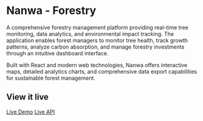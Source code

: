 # Nanwa - Forestry

A comprehensive forestry management platform providing real-time tree monitoring, data analytics, and environmental impact tracking. The application enables forest managers to monitor tree health, track growth patterns, analyze carbon absorption, and manage forestry investments through an intuitive dashboard interface.

Built with React and modern web technologies, Nanwa offers interactive maps, detailed analytics charts, and comprehensive data export capabilities for sustainable forest management.

## View it live

[Live Demo](https://nanwa.netlify.app/)
[Live API](https://project-final-frontend-4bia.onrender.com)
